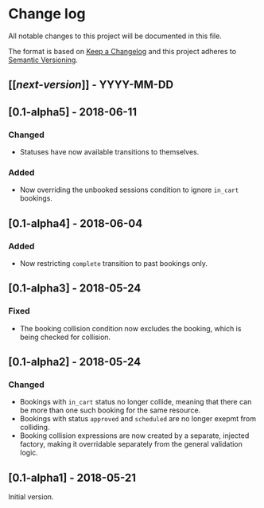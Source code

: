 # Change log
All notable changes to this project will be documented in this file.

The format is based on [Keep a Changelog](http://keepachangelog.com/)
and this project adheres to [Semantic Versioning](http://semver.org/).

## [[*next-version*]] - YYYY-MM-DD

## [0.1-alpha5] - 2018-06-11
### Changed
- Statuses have now available transitions to themselves.

### Added
- Now overriding the unbooked sessions condition to ignore `in_cart` bookings.

## [0.1-alpha4] - 2018-06-04
### Added
- Now restricting `complete` transition to past bookings only.

## [0.1-alpha3] - 2018-05-24
### Fixed
- The booking collision condition now excludes the booking, which is being checked for collision.

## [0.1-alpha2] - 2018-05-24
### Changed
- Bookings with `in_cart` status no longer collide, meaning that there can be more than one such booking for the same resource.
- Bookings with status `approved` and `scheduled` are no longer exepmt from colliding.
- Booking collision expressions are now created by a separate, injected factory, making it overridable separately from the general validation logic.

## [0.1-alpha1] - 2018-05-21
Initial version.

